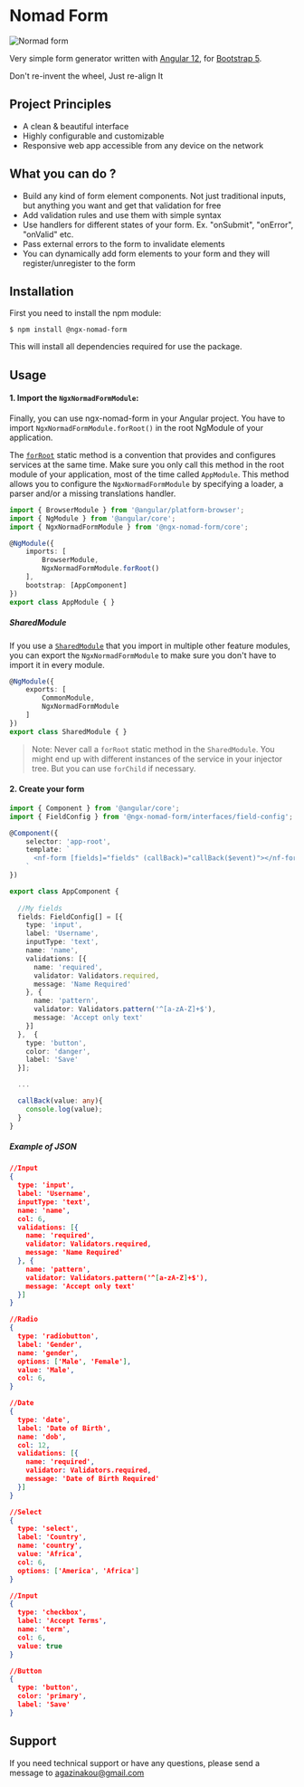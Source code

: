 # Nomad Form

![Normad form](https://raw.githubusercontent.com/agazinakou/ngx-nomad-form/master/ngx-nomad-form.jpg)

Very simple form generator written with [Angular 12](https://angular.io/), for [Bootstrap 5](https://getbootstrap.com/).

Don't re-invent the wheel, Just re-align It

## Project Principles

- A clean & beautiful interface
- Highly configurable and customizable
- Responsive web app accessible from any device on the network

## What you can do ?

- Build any kind of form element components. Not just traditional inputs, but anything you want and get that validation for free
- Add validation rules and use them with simple syntax
- Use handlers for different states of your form. Ex. "onSubmit", "onError", "onValid" etc.
- Pass external errors to the form to invalidate elements
- You can dynamically add form elements to your form and they will register/unregister to the form

## Installation
First you need to install the npm module:

``` 
$ npm install @ngx-nomad-form
```
This will install all dependencies required for use the package.


## Usage

#### 1. Import the `NgxNormadFormModule`:

Finally, you can use ngx-nomad-form in your Angular project. You have to import `NgxNormadFormModule.forRoot()` in the root NgModule of your application.

The [`forRoot`](https://angular.io/api/router/RouterModule#forroot) static method is a convention that provides and configures services at the same time.
Make sure you only call this method in the root module of your application, most of the time called `AppModule`.
This method allows you to configure the `NgxNormadFormModule` by specifying a loader, a parser and/or a missing translations handler.

```ts
import { BrowserModule } from '@angular/platform-browser';
import { NgModule } from '@angular/core';
import { NgxNormadFormModule } from '@ngx-nomad-form/core';

@NgModule({
    imports: [
        BrowserModule,
        NgxNormadFormModule.forRoot()
    ],
    bootstrap: [AppComponent]
})
export class AppModule { }
```

##### SharedModule

If you use a [`SharedModule`](https://angular.io/guide/sharing-ngmodules) that you import in multiple other feature modules,
you can export the `NgxNormadFormModule` to make sure you don't have to import it in every module.

```ts
@NgModule({
    exports: [
        CommonModule,
        NgxNormadFormModule
    ]
})
export class SharedModule { }
```

> Note: Never call a `forRoot` static method in the `SharedModule`. You might end up with different instances of the service in your injector tree. But you can use `forChild` if necessary.



#### 2. Create your form

```ts
import { Component } from '@angular/core';
import { FieldConfig } from '@ngx-nomad-form/interfaces/field-config';

@Component({
    selector: 'app-root',
    template: `
      <nf-form [fields]="fields" (callBack)="callBack($event)"></nf-form>
    `
})

export class AppComponent {
    
  //My fields
  fields: FieldConfig[] = [{
    type: 'input',
    label: 'Username',
    inputType: 'text',
    name: 'name',
    validations: [{
      name: 'required',
      validator: Validators.required,
      message: 'Name Required'
    }, {
      name: 'pattern',
      validator: Validators.pattern('^[a-zA-Z]+$'),
      message: 'Accept only text'
    }]
  },  {
    type: 'button',
    color: 'danger',
    label: 'Save'
  }];

  ...

  callBack(value: any){
    console.log(value);
  }
}
```

##### Example of JSON

```json
//Input
{
  type: 'input',
  label: 'Username',
  inputType: 'text',
  name: 'name',
  col: 6,
  validations: [{
    name: 'required',
    validator: Validators.required,
    message: 'Name Required'
  }, {
    name: 'pattern',
    validator: Validators.pattern('^[a-zA-Z]+$'),
    message: 'Accept only text'
  }]
}

```

```json
//Radio
{
  type: 'radiobutton',
  label: 'Gender',
  name: 'gender',
  options: ['Male', 'Female'],
  value: 'Male',
  col: 6,
}
```

```json
//Date
{
  type: 'date',
  label: 'Date of Birth',
  name: 'dob',
  col: 12,
  validations: [{
    name: 'required',
    validator: Validators.required,
    message: 'Date of Birth Required'
  }]
}
```

```json
//Select
{
  type: 'select',
  label: 'Country',
  name: 'country',
  value: 'Africa',
  col: 6,
  options: ['America', 'Africa']
}

```

```json
//Input
{
  type: 'checkbox',
  label: 'Accept Terms',
  name: 'term',
  col: 6,
  value: true
}
```

```json
//Button
{
  type: 'button',
  color: 'primary',
  label: 'Save'
}
```

## Support
If you need technical support or have any questions, please send a message to agazinakou@gmail.com
